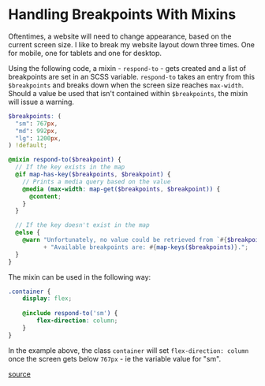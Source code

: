 # Handling Breakpoints With Mixins

Oftentimes, a website will need to change appearance, based on the current screen size. I like to break my website layout down three times. One for mobile, one for tablets and one for desktop.

Using the following code, a mixin - `respond-to` - gets created and a list of breakpoints are set in an SCSS variable. `respond-to` takes an entry from this `$breakpoints` and breaks down when the screen size reaches `max-width`. Should a value be used that isn't contained within `$breakpoints`, the mixin will issue a warning. 

```scss
$breakpoints: (
  "sm": 767px,
  "md": 992px,
  "lg": 1200px,
) !default;

@mixin respond-to($breakpoint) {
  // If the key exists in the map
  @if map-has-key($breakpoints, $breakpoint) {
    // Prints a media query based on the value
    @media (max-width: map-get($breakpoints, $breakpoint)) {
      @content;
    }
  }

  // If the key doesn't exist in the map
  @else {
    @warn "Unfortunately, no value could be retrieved from `#{$breakpoint}`. "
          + "Available breakpoints are: #{map-keys($breakpoints)}.";
  }
}
```

The mixin can be used in the following way:

```scss
.container {
    display: flex;
    
    @include respond-to('sm') {
        flex-direction: column;
    }
}
```

In the example above, the class `container` will set `flex-direction: column` once the screen gets below `767px` - ie the variable value for "sm".

[source](https://css-tricks.com/snippets/sass/mixin-manage-breakpoints/)
